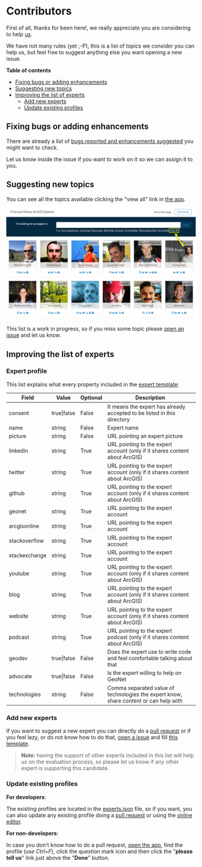 # Contributors

First of all, thanks for been here!, we really appreciate you are considering to help [us](https://github.com/esri-es/arcgis-experts/graphs/contributors).

We have not many rules (yet ;-P), this is a list of topics we consider you can help us, but feel free to suggest anything else you want opening a new issue.

<!-- START doctoc generated TOC please keep comment here to allow auto update -->
<!-- DON'T EDIT THIS SECTION, INSTEAD RE-RUN doctoc TO UPDATE -->
**Table of contents**  

- [Fixing bugs or adding enhancements](#fixing-bugs-or-adding-enhancements)
- [Suggesting new topics](#suggesting-new-topics)
- [Improving the list of experts](#improving-the-list-of-experts)
    - [Add new experts](#add-new-experts)
    - [Update existing profiles](#update-existing-profiles)

<!-- END doctoc generated TOC please keep comment here to allow auto update -->

## Fixing bugs or adding enhancements

There are already a list of [bugs reported and enhancements suggested](https://github.com/esri-es/arcgis-experts/issues) you might want to check.

Let us know inside the issue if you want to work on it so we can assign it to you.

## Suggesting new topics

You can see all the topics available clicking the "view all" link in [the app](https://esri-es.github.io/arcgis-experts/).

![Screenshot](./assets/imgs/btn-view-all.png)

This list is a work in progress, so if you miss some topic please [open an issue](issues/new?title=Missing%20topic:%20[TOPIC]&body=I%20would%20like%20to%20see%20experts%20in...) and let us know.

## Improving the list of experts

### Expert profile

This list explains what every property included in the [expert template](https://github.com/esri-es/arcgis-experts/blob/master/ISSUE_TEMPLATE.md):

|Field|Value|Optional|Description|
|---|---|---|---|
|consent|true\|false|False|It means the expert has already accepted to be listed in this directory
|name|string|False|Expert name
|picture|string|False|URL pointing an expert picture
|linkedin|string|True|URL pointing to the expert account (only if it shares content about ArcGIS)
|twitter|string|True|URL pointing to the expert account (only if it shares content about ArcGIS)
|github|string|True|URL pointing to the expert account (only if it shares content about ArcGIS)
|geonet|string|True|URL pointing to the expert account
|arcgisonline|string|True|URL pointing to the expert account
|stackoverflow|string|True|URL pointing to the expert account
|stackexchange|string|True|URL pointing to the expert account
|youtube|string|True|URL pointing to the expert account (only if it shares content about ArcGIS)
|blog|string|True|URL pointing to the expert account (only if it shares content about ArcGIS)
|website|string|True|URL pointing to the expert account (only if it shares content about ArcGIS)
|podcast|string|True|URL pointing to the expert podcast (only if it shares content about ArcGIS)
|geodev|true\|false|False|Does the expert use to write code and feel comfortable talking about that
|advocate|true\|false|False|Is the expert willing to help on GeoNet
|technologies|string|False|Comma separated value of technologies the expert know, share content or can help with

### Add new experts

If you want to suggest a new expert you can directly do a [pull request](https://help.github.com/articles/about-pull-requests/) or if you feel lazy, or do not know how to do that, [open a issue](https://github.com/esri-es/arcgis-experts/issues/new) and fill [this template](./ISSUE_TEMPLATE.md).

> **Note:** having the support of other experts included in this list will help us on the evaluation process, so please let us know if any other expert is supporting this candidate.

### Update existing profiles

**For developers**:

The existing profiles are located in the [experts.json](https://github.com/esri-es/arcgis-experts/blob/master/experts.json) file, so if you want, you can also update any existing profile doing a [pull request](https://help.github.com/articles/about-pull-requests/) or using the [online editor](https://help.github.com/articles/editing-files-in-your-repository/).

**For non-developers**:

In case you don't know how to do a pull request, [open the app](https://esri-es.github.io/arcgis-experts/), find the profile (*use Ctrl+F*), click the question mark icon and then click the "**please tell us**" link just above the "**Done**" button.
